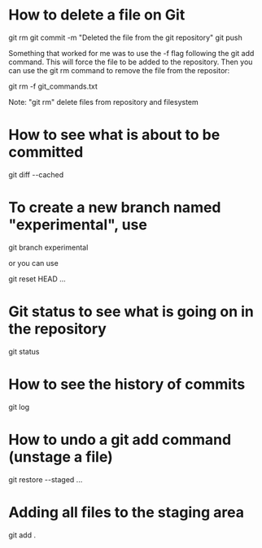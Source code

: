 # How to delete a file on Git

git rm <file>
git commit -m "Deleted the file from the git repository"
git push

Something that worked for me was to use the -f flag following the git add command. This will force the file to be added to the repository. Then you can use the git rm command to remove the file from the repositor:

git rm -f git_commands.txt

Note: "git rm" delete files from repository and filesystem

# How to see what is about to be committed

git diff --cached

# To create a new branch named "experimental", use

git branch experimental

or you can use 

git reset HEAD <file>...

# Git status to see what is going on in the repository

git status

# How to see the history of commits

git log

# How to undo a git add command (unstage a file)

git restore --staged <file>...

# Adding all files to the staging area

git add .